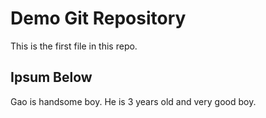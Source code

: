# Demo Git Repository

This is the first file in this repo.

## Ipsum Below

Gao is handsome boy. He is 3 years old and very good boy.